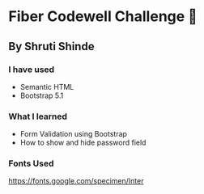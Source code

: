 
# Fiber Codewell Challenge 👋

## By Shruti Shinde

### I have used

- Semantic HTML
- Bootstrap 5.1

### What I learned

- Form Validation using Bootstrap
- How to show and hide password field

### Fonts Used

<https://fonts.google.com/specimen/Inter>